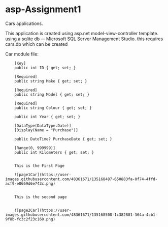 # asp-Assignment1
Cars applications.

This application is created using asp.net model-view-controller template. using a sqlite db -- Microsoft SQL Server Management Studio.
this requires cars.db which can be created 

Car module file:
          
        [Key]
        public int ID { get; set; }

        [Required]
        public string Make { get; set; }

        [Required]
        public string Model { get; set; }

        [Required]
        public string Colour { get; set; }

        public int Year { get; set; }

        [DataType(DataType.Date)]
        [Display(Name = "Purchase")]

        public DateTime? PurchaseDate { get; set; }

        [Range(0, 999999)]
        public int Kilometers { get; set; }
        
        
        This is the First Page
        
        ![page1Car](https://user-images.githubusercontent.com/48361671/135168487-650883fa-0f74-4ffd-acf9-e0669d6e743c.png)

        
        This is the second page
        
        
        ![page2Car](https://user-images.githubusercontent.com/48361671/135168508-1c382801-364a-4cb1-9f8b-fc3c2f23c160.png)

        
        
        
        
        
        
        
        

